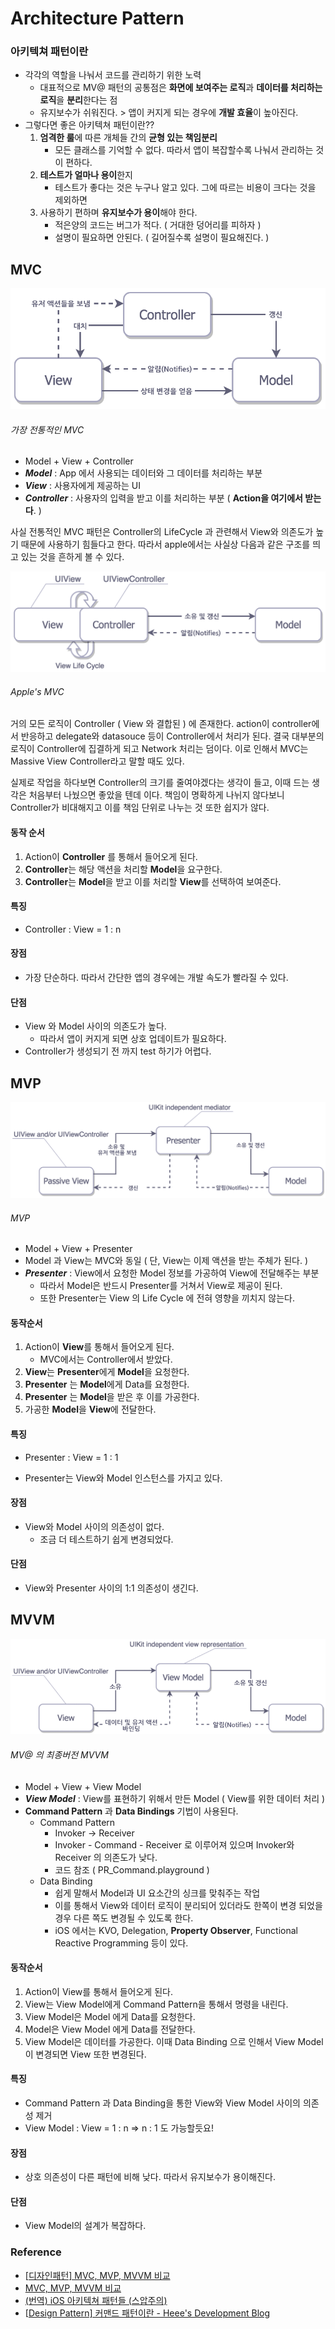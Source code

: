 # Architecture Pattern

### 아키텍쳐 패턴이란

- 각각의 역할을 나눠서 코드를 관리하기 위한 노력 
  - 대표적으로 MV@ 패턴의 공통점은 **화면에 보여주는 로직**과 **데이터를 처리하는 로직**을 **분리**한다는 점
  - 유지보수가 쉬워진다. > 앱이 커지게 되는 경우에 **개발 효율**이 높아진다. 
- 그렇다면 좋은 아키텍쳐 패턴이란??
  1. **엄격한 룰**에 따른 개체들 간의 **균형 있는 책임분리**
     - 모든 클래스를 기억할 수 없다. 따라서 앱이 복잡할수록 나눠서 관리하는 것이 편하다.
  2. **테스트가 얼마나 용이**한지
     - 테스트가 좋다는 것은 누구나 알고 있다. 그에 따르는 비용이 크다는 것을 제외하면
  3. 사용하기 편하며 **유지보수가 용이**해야 한다.
     - 적은양의 코드는 버그가 적다. ( 거대한 덩어리를 피하자 )
     - 설명이 필요하면 안된다. ( 길어질수록 설명이 필요해진다. )



## MVC

![](./imgs/mvc1.png)

###### 가장 전통적인 MVC

- Model + View + Controller
- ***Model*** : App 에서 사용되는 데이터와 그 데이터를 처리하는 부분
- ***View*** : 사용자에게 제공하는 UI
- ***Controller*** : 사용자의 입력을 받고 이를 처리하는 부분 ( **Action을 여기에서 받는다**. )



사실 전통적인 MVC 패턴은 Controller의 LifeCycle 과 관련해서 View와 의존도가 높기 때문에 사용하기 힘들다고 한다. 따라서 apple에서는 사실상 다음과 같은 구조를 띄고 있는 것을 흔하게 볼 수 있다.



![](./imgs/mvc2.png)

###### Apple's MVC

거의 모든 로직이 Controller ( View 와 결합된 ) 에 존재한다. action이 controller에서 반응하고 delegate와 datasouce 등이 Controller에서 처리가 된다. 결국 대부분의 로직이 Controller에 집결하게 되고 Network 처리는 덤이다. 이로 인해서 MVC는 Massive View Controller라고 말할 때도 있다. 

실제로 작업을 하다보면 Controller의 크기를 줄여야겠다는 생각이 들고, 이때 드는 생각은 처음부터 나눴으면 좋았을 텐데 이다. 책임이 명확하게 나뉘지 않다보니 Controller가 비대해지고 이를 책임 단위로 나누는 것 또한 쉽지가 않다.

#### 동작 순서

1. Action이 **Controller** 를 통해서 들어오게 된다.
2. **Controller**는 해당 액션을 처리할 **Model**을 요구한다.
3. **Controller**는 **Model**을 받고 이를 처리할 **View**를 선택하여 보여준다.

#### 특징

- Controller : View = 1 : n 

#### 장점

- 가장 단순하다. 따라서 간단한 앱의 경우에는 개발 속도가 빨라질 수 있다.

#### 단점 

- View 와 Model 사이의 의존도가 높다. 
  - 따라서 앱이 커지게 되면 상호 업데이트가 필요하다.
- Controller가 생성되기 전 까지 test 하기가 어렵다.



## MVP 

![](./imgs/mvp.png)

###### MVP 

- Model + View + Presenter
- Model 과 View는 MVC와 동일 ( 단, View는 이제 액션을 받는 주체가 된다. )
- ***Presenter*** : View에서 요청한 Model 정보를 가공하여 View에 전달해주는 부분 
  - 따라서 Model은 반드시 Presenter를 거쳐서 View로 제공이 된다.
  - 또한 Presenter는 View 의 Life Cycle 에 전혀 영향을 끼치지 않는다.

#### 동작순서

1. Action이 **View**를 통해서 들어오게 된다.
   - MVC에서는 Controller에서 받았다.
2. **View**는 **Presenter**에게 **Model**을 요청한다.
3. **Presenter** 는 **Model**에게 Data를 요청한다. 
4. **Presenter** 는 **Model**을 받은 후 이를 가공한다.
5. 가공한 **Model**을 **View**에 전달한다.

#### 특징

- Presenter : View = 1 : 1 

- Presenter는 View와 Model 인스턴스를 가지고 있다.

#### 장점

- View와 Model 사이의 의존성이 없다.
  - 조금 더 테스트하기 쉽게 변경되었다.

#### 단점 

- View와 Presenter 사이의 1:1 의존성이 생긴다.



## MVVM

![](./imgs/mvvm.png)

###### MV@ 의 최종버전 MVVM

- Model + View + View Model
- ***View Model*** : View를 표현하기 위해서 만든 Model ( View를 위한 데이터 처리 )
- **Command Pattern** 과 **Data Bindings** 기법이 사용된다.
  - Command Pattern
    - Invoker -> Receiver 
    - Invoker - Command - Receiver 로 이루어져 있으며 Invoker와 Receiver 의 의존도가 낮다.
    - 코드 참조 ( PR_Command.playground )
  - Data Binding
    - 쉽게 말해서 Model과 UI 요소간의 싱크를 맞춰주는 작업
    - 이를 통해서 View와 데이터 로직이 분리되어 있더라도 한쪽이 변경 되었을 경우 다른 쪽도 변경될 수 있도록 한다.
    - iOS 에서는 KVO, Delegation, **Property Observer**, Functional Reactive Programming 등이 있다. 

#### 동작순서

1. Action이 View를 통해서 들어오게 된다.
2. View는 View Model에게 Command Pattern을 통해서 명령을 내린다.
3. View Model은 Model 에게 Data를 요청한다.
4. Model은 View Model 에게 Data를 전달한다.
5. View Model은 데이터를 가공한다. 이때 Data Binding 으로 인해서 View Model이 변경되면 View 또한 변경된다.

#### 특징

- Command Pattern 과 Data Binding을 통한 View와 View Model 사이의 의존성 제거
- View Model : View = 1 : n  => n : 1 도 가능할듯요!

#### 장점

- 상호 의존성이 다른 패턴에 비해 낮다. 따라서 유지보수가 용이해진다.

#### 단점 

- View Model의 설계가 복잡하다.



### Reference

- [[디자인패턴\] MVC, MVP, MVVM 비교](https://beomy.tistory.com/43)
- [MVC, MVP, MVVM 비교](https://magi82.github.io/android-mvc-mvp-mvvm/)
- [(번역) iOS 아키텍쳐 패턴들 (스압주의)](https://blog.canapio.com/43)
- [[Design Pattern\] 커맨드 패턴이란 - Heee's Development Blog](https://gmlwjd9405.github.io/2018/07/07/command-pattern.html)